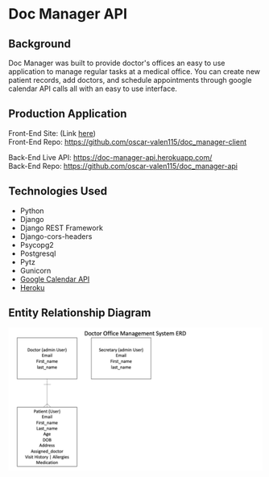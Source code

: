 # Doc Manager API

## Background
Doc Manager was built to provide doctor's offices an easy to use application to manage regular tasks at a medical office. You can create new patient records, add doctors, and schedule appointments through google calendar API calls all with an easy to use interface.

## Production Application
Front-End Site: (Link [here](https://oscar-valen115.github.io/doc_manager-client/))  
Front-End Repo: https://github.com/oscar-valen115/doc_manager-client  

Back-End Live API: https://doc-manager-api.herokuapp.com/  
Back-End Repo: https://github.com/oscar-valen115/doc_manager-api

## Technologies Used
- Python
- Django
- Django REST Framework
- Django-cors-headers
- Psycopg2
- Postgresql
- Pytz
- Gunicorn
- [Google Calendar API](https://developers.google.com/calendar)
- [Heroku](https://www.heroku.com)

## Entity Relationship Diagram  
  
  
![ERD](./staticfiles/admin/img/Capstone_Office_Assistant_ERD.jpg)